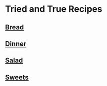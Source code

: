 # Tried and True Recipes

## [Bread](Bread)

## [Dinner](Dinner)

## [Salad](Salad)

## [Sweets](Sweets)
